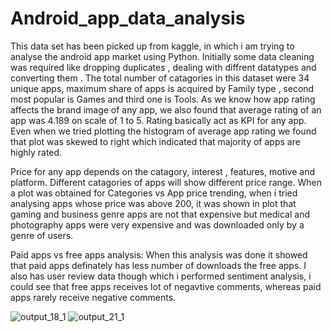 # Android_app_data_analysis

This data set has been picked up from kaggle, in which i am trying to analyse the android app market using Python. Initially some data cleaning was required like dropping duplicates , dealing with diffrent datatypes and converting them . The total number of catagories in this dataset were 34 unique apps, maximum share of apps is acquired by Family type , second most popular is Games and third one is Tools.
As we know how app rating affects the brand image of any app, we also found that average rating of an app was 4.189 on scale of 1 to 5. Rating basically act as KPI for any app.
Even when we tried plotting the histogram of average app rating we found that plot was skewed to right which indicated that majority of apps are highly rated.

Price for any app depends on the catagory, interest , features, motive and platform. Different catagories of apps will show different price range.
When a plot was obtained for Categories vs App price trending,  when i tried analysing apps whose price was above 200, it was shown in plot that gaming and business genre apps are not that expensive but  medical and photography apps were very expensive and was downloaded only by a genre of users. 

Paid apps vs free apps analysis: When this analysis was done it showed that paid apps definately has less number of downloads the free apps.
I also has user review data though which i performed sentiment analysis, i could see that free apps receives lot of negavtive comments, whereas paid apps rarely receive negative comments. 

![output_18_1](https://user-images.githubusercontent.com/60546284/92946483-a456cd80-f44e-11ea-85c8-4f364933e711.png)
![output_21_1](https://user-images.githubusercontent.com/60546284/92947039-65754780-f44f-11ea-9b80-7da15d5c8d6f.png)
